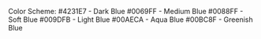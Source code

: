 Color Scheme:
#4231E7 - Dark Blue
#0069FF - Medium Blue
#0088FF - Soft Blue
#009DFB - Light Blue
#00AECA - Aqua Blue
#00BC8F - Greenish Blue
